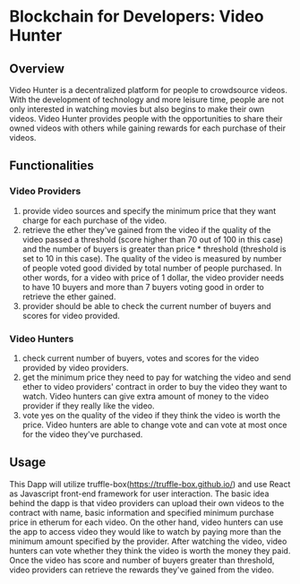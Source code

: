 # Blockchain for Developers: Video Hunter

## Overview

Video Hunter is a decentralized platform for people to crowdsource videos. With the development of technology and more leisure time, people are not only interested in watching movies but also begins to make their own videos. Video Hunter provides people with the opportunities to share their owned videos with others while gaining rewards for each purchase of their videos.

## Functionalities
### Video Providers
1. provide video sources and specify the minimum price that they want charge for each purchase of the video.
2. retrieve the ether they've gained from the video if the quality of the video passed a threshold (score higher than 70 out of 100 in this case) and the number of buyers is greater than price * threshold (threshold is set to 10 in this case). The quality of the video is measured by number of people voted good divided by total number of people purchased. In other words, for a video with price of 1 dollar, the video provider needs to have 10 buyers and more than 7 buyers voting good in order to retrieve the ether gained.
3. provider should be able to check the current number of buyers and scores for video provided.


### Video Hunters
1. check current number of buyers, votes and scores for the video provided by video providers.
2. get the minimum price they need to pay for watching the video and send ether to video providers' contract in order to buy the video they want to watch. Video hunters can give extra amount of money to the video provider if they really like the video.
3. vote yes on the quality of the video if they think the video is worth the price. Video hunters are able to change vote and can vote at most once for the video they've purchased.


## Usage
This Dapp will utilize truffle-box(https://truffle-box.github.io/) and use React as Javascript front-end framework for user interaction. The basic idea behind the dapp is that video providers can upload their own videos to the contract with name, basic information and specified minimum purchase price in etherum for each video. On the other hand, video hunters can use the app to access video they would like to watch by paying more than the minimum amount specified by the provider. After watching the video, video hunters can vote whether they think the video is worth the money they paid. Once the video has score and number of buyers greater than threshold, video providers can retrieve the rewards they've gained from the video.
